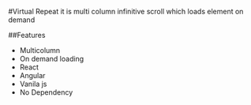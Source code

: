 #Virtual Repeat
it is multi column infinitive scroll which loads element on demand

##Features
 - Multicolumn
 - On demand loading
 - React
 - Angular
 - Vanila js
 - No Dependency